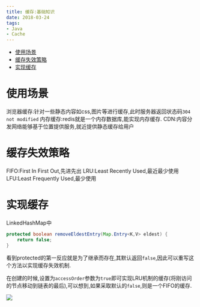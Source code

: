 ```yaml
---
title: 缓存:基础知识
date: 2018-03-24
tags:
- Java
- Cache
---
```


<!-- TOC -->

- [使用场景](#使用场景)
- [缓存失效策略](#缓存失效策略)
- [实现缓存](#实现缓存)

<!-- /TOC -->

# 使用场景

浏览器缓存:针对一些静态内容如css,图片等进行缓存,此时服务器返回状态码`304 not modified`
内存缓存:redis就是一个内存数据库,能实现内存缓存.
CDN:内容分发网络能够基于位置提供服务,就近提供静态缓存给用户


# 缓存失效策略

FIFO:First In First Out,先进先出
LRU:Least Recently Used,最近最少使用
LFU:Least Frequently Used,最少使用





# 实现缓存

LinkedHashMap中
```Java
protected boolean removeEldestEntry(Map.Entry<K,V> eldest) {
    return false;
}
```
看到protected的第一反应就是为了继承而存在,其默认返回`false`,因此可以重写这个方法以实现缓存失效机制.

在创建的时候,设置为`accessOrder`参数为`true`即可实现LRU机制的缓存(将刚访问的节点移动到链表的最后),可以想到,如果采取默认的`false`,则是一个FIFO的缓存.


[![](https://static.segmentfault.com/v-5b1df2a7/global/img/creativecommons-cc.svg)](https://creativecommons.org/licenses/by-nc-nd/4.0/)
